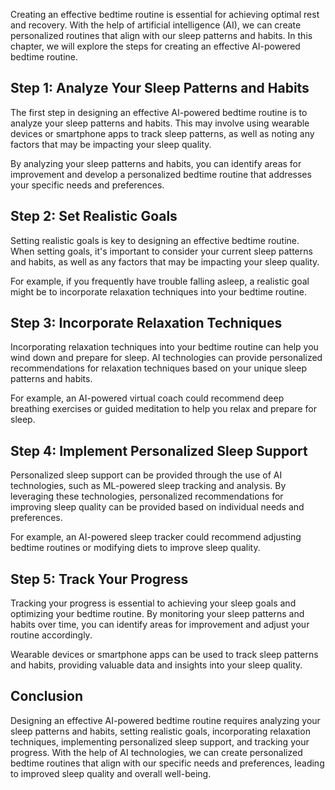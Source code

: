 
Creating an effective bedtime routine is essential for achieving optimal rest and recovery. With the help of artificial intelligence (AI), we can create personalized routines that align with our sleep patterns and habits. In this chapter, we will explore the steps for creating an effective AI-powered bedtime routine.

Step 1: Analyze Your Sleep Patterns and Habits
----------------------------------------------

The first step in designing an effective AI-powered bedtime routine is to analyze your sleep patterns and habits. This may involve using wearable devices or smartphone apps to track sleep patterns, as well as noting any factors that may be impacting your sleep quality.

By analyzing your sleep patterns and habits, you can identify areas for improvement and develop a personalized bedtime routine that addresses your specific needs and preferences.

Step 2: Set Realistic Goals
---------------------------

Setting realistic goals is key to designing an effective bedtime routine. When setting goals, it's important to consider your current sleep patterns and habits, as well as any factors that may be impacting your sleep quality.

For example, if you frequently have trouble falling asleep, a realistic goal might be to incorporate relaxation techniques into your bedtime routine.

Step 3: Incorporate Relaxation Techniques
-----------------------------------------

Incorporating relaxation techniques into your bedtime routine can help you wind down and prepare for sleep. AI technologies can provide personalized recommendations for relaxation techniques based on your unique sleep patterns and habits.

For example, an AI-powered virtual coach could recommend deep breathing exercises or guided meditation to help you relax and prepare for sleep.

Step 4: Implement Personalized Sleep Support
--------------------------------------------

Personalized sleep support can be provided through the use of AI technologies, such as ML-powered sleep tracking and analysis. By leveraging these technologies, personalized recommendations for improving sleep quality can be provided based on individual needs and preferences.

For example, an AI-powered sleep tracker could recommend adjusting bedtime routines or modifying diets to improve sleep quality.

Step 5: Track Your Progress
---------------------------

Tracking your progress is essential to achieving your sleep goals and optimizing your bedtime routine. By monitoring your sleep patterns and habits over time, you can identify areas for improvement and adjust your routine accordingly.

Wearable devices or smartphone apps can be used to track sleep patterns and habits, providing valuable data and insights into your sleep quality.

Conclusion
----------

Designing an effective AI-powered bedtime routine requires analyzing your sleep patterns and habits, setting realistic goals, incorporating relaxation techniques, implementing personalized sleep support, and tracking your progress. With the help of AI technologies, we can create personalized bedtime routines that align with our specific needs and preferences, leading to improved sleep quality and overall well-being.
